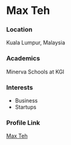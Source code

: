 # Max Teh

### Location

Kuala Lumpur, Malaysia

### Academics

Minerva Schools at KGI

### Interests

- Business
- Startups

### Profile Link

[Max Teh](https://github.com/FieryNyan)
